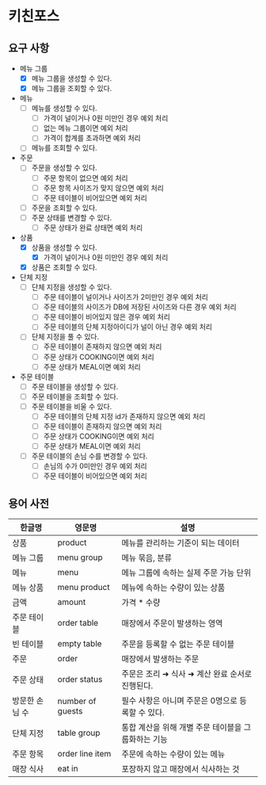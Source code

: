 # 키친포스

## 요구 사항
- 메뉴 그룹
  - [x] 메뉴 그룹을 생성할 수 있다.
  - [x] 메뉴 그룹을 조회할 수 있다.
- 메뉴
  - [ ] 메뉴를 생성할 수 있다.
    - [ ] 가격이 널이거나 0원 미만인 경우 예외 처리
    - [ ] 없는 메뉴 그룹이면 예외 처리 
    - [ ] 가격이 합계를 초과하면 예외 처리
  - [ ] 메뉴를 조회할 수 있다.
- 주문
  - [ ] 주문을 생성할 수 있다.
    - [ ] 주문 항목이 없으면 예외 처리
    - [ ] 주문 항목 사이즈가 맞지 않으면 예외 처리
    - [ ] 주문 테이블이 비어있으면 예외 처리
  - [ ] 주문을 조회할 수 있다.
  - [ ] 주문 상태를 변경할 수 있다.
    - [ ] 주문 상태가 완료 상태면 예외 처리
- 상품
  - [x] 상품을 생성할 수 있다.
    - [x] 가격이 널이거나 0원 미만인 경우 예외 처리
  - [x] 상품은 조회할 수 있다.
- 단체 지정
  - [ ] 단체 지정을 생성할 수 있다.
    - [ ] 주문 테이블이 널이거나 사이즈가 2미만인 경우 예외 처리
    - [ ] 주문 테이블의 사이즈가 DB에 저장된 사이즈와 다른 경우 예외 처리
    - [ ] 주문 테이블이 비어있지 않은 경우 예외 처리
    - [ ] 주문 테이블의 단체 지정아이디가 널이 아닌 경우 예외 처리
  - [ ] 단체 지정을 풀 수 있다.
    - [ ] 주문 테이블이 존재하지 않으면 예외 처리
    - [ ] 주문 상태가 COOKING이면 예외 처리
    - [ ] 주문 상태가 MEAL이면 예외 처리
- 주문 테이블 
  - [ ] 주문 테이블을 생성할 수 있다.
  - [ ] 주문 테이블을 조회할 수 있다.
  - [ ] 주문 테이블을 비울 수 있다.
    - [ ] 주문 테이블의 단체 지정 id가 존재하지 않으면 예외 처리
    - [ ] 주문 테이블이 존재하지 않으면 예외 처리
    - [ ] 주문 상태가 COOKING이면 예외 처리
    - [ ] 주문 상태가 MEAL이면 예외 처리
  - [ ] 주문 테이블의 손님 수를 변경할 수 있다.
    - [ ] 손님의 수가 0미만인 경우 예외 처리
    - [ ] 주문 테이블이 비어있으면 예외 처리

## 용어 사전

| 한글명 | 영문명 | 설명 |
| --- | --- | --- |
| 상품 | product | 메뉴를 관리하는 기준이 되는 데이터 |
| 메뉴 그룹 | menu group | 메뉴 묶음, 분류 |
| 메뉴 | menu | 메뉴 그룹에 속하는 실제 주문 가능 단위 |
| 메뉴 상품 | menu product | 메뉴에 속하는 수량이 있는 상품 |
| 금액 | amount | 가격 * 수량 |
| 주문 테이블 | order table | 매장에서 주문이 발생하는 영역 |
| 빈 테이블 | empty table | 주문을 등록할 수 없는 주문 테이블 |
| 주문 | order | 매장에서 발생하는 주문 |
| 주문 상태 | order status | 주문은 조리 ➜ 식사 ➜ 계산 완료 순서로 진행된다. |
| 방문한 손님 수 | number of guests | 필수 사항은 아니며 주문은 0명으로 등록할 수 있다. |
| 단체 지정 | table group | 통합 계산을 위해 개별 주문 테이블을 그룹화하는 기능 |
| 주문 항목 | order line item | 주문에 속하는 수량이 있는 메뉴 |
| 매장 식사 | eat in | 포장하지 않고 매장에서 식사하는 것 |
